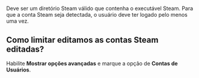 #

Deve ser um diretório Steam válido que contenha o executável Steam. Para que a conta Steam seja detectada, o usuário deve ter logado pelo menos uma vez.

## Como limitar editamos as contas Steam editadas?

Habilite **Mostrar opções avançadas** e marque a opção de **Contas de Usuários**.
